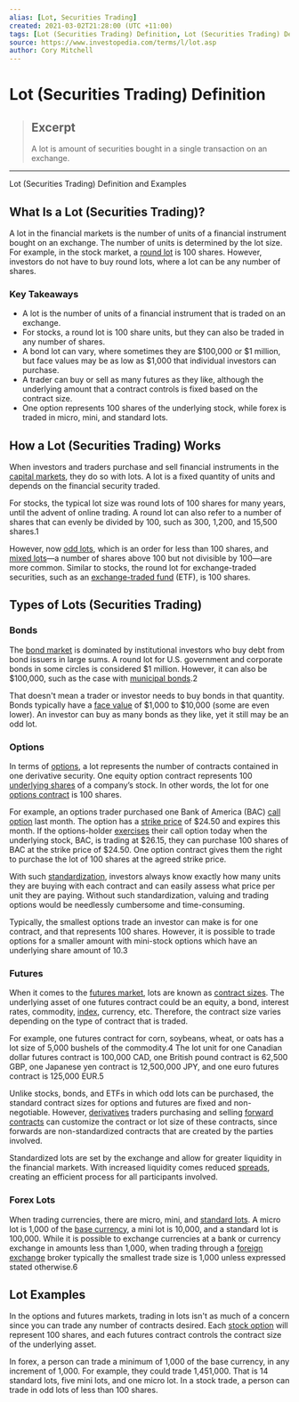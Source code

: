 ```yaml
---
alias: [Lot, Securities Trading]
created: 2021-03-02T21:28:00 (UTC +11:00)
tags: [Lot (Securities Trading) Definition, Lot (Securities Trading) Definition and Examples]
source: https://www.investopedia.com/terms/l/lot.asp
author: Cory Mitchell
---
```


# Lot (Securities Trading) Definition

> ## Excerpt
> A lot is amount of securities bought in a single transaction on an exchange.

---

Lot (Securities Trading) Definition and Examples
## What Is a Lot (Securities Trading)?

A lot in the financial markets is the number of units of a financial instrument bought on an exchange. The number of units is determined by the lot size. For example, in the stock market, a [round lot](https://www.investopedia.com/terms/r/roundlot.asp) is 100 shares. However, investors do not have to buy round lots, where a lot can be any number of shares.

### Key Takeaways

-   A lot is the number of units of a financial instrument that is traded on an exchange.
-   For stocks, a round lot is 100 share units, but they can also be traded in any number of shares.
-   A bond lot can vary, where sometimes they are $100,000 or $1 million, but face values may be as low as $1,000 that individual investors can purchase.
-   A trader can buy or sell as many futures as they like, although the underlying amount that a contract controls is fixed based on the contract size.
-   One option represents 100 shares of the underlying stock, while forex is traded in micro, mini, and standard lots.

## How a Lot (Securities Trading) Works

When investors and traders purchase and sell financial instruments in the [capital markets](https://www.investopedia.com/terms/c/capitalmarkets.asp), they do so with lots. A lot is a fixed quantity of units and depends on the financial security traded.

For stocks, the typical lot size was round lots of 100 shares for many years, until the advent of online trading. A round lot can also refer to a number of shares that can evenly be divided by 100, such as 300, 1,200, and 15,500 shares.1

However, now [odd lots](https://www.investopedia.com/terms/o/oddlot.asp), which is an order for less than 100 shares, and [mixed lots](https://www.investopedia.com/terms/m/mixedlot.asp)—a number of shares above 100 but not divisible by 100—are more common. Similar to stocks, the round lot for exchange-traded securities, such as an [exchange-traded fund](https://www.investopedia.com/terms/e/etf.asp) (ETF), is 100 shares.

## Types of Lots (Securities Trading)

### Bonds

The [bond market](https://www.investopedia.com/terms/b/bondmarket.asp) is dominated by institutional investors who buy debt from bond issuers in large sums. A round lot for U.S. government and corporate bonds in some circles is considered $1 million. However, it can also be $100,000, such as the case with [municipal bonds](https://www.investopedia.com/terms/m/municipalbond.asp).2

That doesn't mean a trader or investor needs to buy bonds in that quantity. Bonds typically have a [face value](https://www.investopedia.com/terms/f/facevalue.asp) of $1,000 to $10,000 (some are even lower). An investor can buy as many bonds as they like, yet it still may be an odd lot.

### Options

In terms of [options](https://www.investopedia.com/terms/o/option.asp), a lot represents the number of contracts contained in one derivative security. One equity option contract represents 100 [underlying shares](https://www.investopedia.com/terms/u/underlying-asset.asp) of a company’s stock. In other words, the lot for one [options contract](https://www.investopedia.com/terms/o/optionscontract.asp) is 100 shares.

For example, an options trader purchased one Bank of America (BAC) [call option](https://www.investopedia.com/terms/c/calloption.asp) last month. The option has a [strike price](https://www.investopedia.com/terms/s/strikeprice.asp) of $24.50 and expires this month. If the options-holder [exercises](https://www.investopedia.com/terms/e/exercise.asp) their call option today when the underlying stock, BAC, is trading at $26.15, they can purchase 100 shares of BAC at the strike price of $24.50. One option contract gives them the right to purchase the lot of 100 shares at the agreed strike price.

With such [standardization](https://www.investopedia.com/terms/s/standardization.asp), investors always know exactly how many units they are buying with each contract and can easily assess what price per unit they are paying. Without such standardization, valuing and trading options would be needlessly cumbersome and time-consuming.

Typically, the smallest options trade an investor can make is for one contract, and that represents 100 shares. However, it is possible to trade options for a smaller amount with mini-stock options which have an underlying share amount of 10.3

### Futures

When it comes to the [futures market](https://www.investopedia.com/terms/f/futuresmarket.asp), lots are known as [contract sizes](https://www.investopedia.com/terms/c/contractsize.asp). The underlying asset of one futures contract could be an equity, a bond, interest rates, commodity, [index](https://www.investopedia.com/terms/m/marketindex.asp), currency, etc. Therefore, the contract size varies depending on the type of contract that is traded.

For example, one futures contract for corn, soybeans, wheat, or oats has a lot size of 5,000 bushels of the commodity.4 The lot unit for one Canadian dollar futures contract is 100,000 CAD, one British pound contract is 62,500 GBP, one Japanese yen contract is 12,500,000 JPY, and one euro futures contract is 125,000 EUR.5

Unlike stocks, bonds, and ETFs in which odd lots can be purchased, the standard contract sizes for options and futures are fixed and non-negotiable. However, [derivatives](https://www.investopedia.com/terms/d/derivative.asp) traders purchasing and selling [forward contracts](https://www.investopedia.com/terms/f/forwardcontract.asp) can customize the contract or lot size of these contracts, since forwards are non-standardized contracts that are created by the parties involved.

Standardized lots are set by the exchange and allow for greater liquidity in the financial markets. With increased liquidity comes reduced [spreads](https://www.investopedia.com/terms/s/spread.asp), creating an efficient process for all participants involved.

### Forex Lots

When trading currencies, there are micro, mini, and [standard lots](https://www.investopedia.com/terms/s/standard-lot.asp). A micro lot is 1,000 of the [base currency](https://www.investopedia.com/terms/b/basecurrency.asp), a mini lot is 10,000, and a standard lot is 100,000. While it is possible to exchange currencies at a bank or currency exchange in amounts less than 1,000, when trading through a [foreign exchange](https://www.investopedia.com/articles/forex/11/why-trade-forex.asp) broker typically the smallest trade size is 1,000 unless expressed stated otherwise.6

## Lot Examples

In the options and futures markets, trading in lots isn't as much of a concern since you can trade any number of contracts desired. Each [stock option](https://www.investopedia.com/terms/s/stockoption.asp) will represent 100 shares, and each futures contract controls the contract size of the underlying asset.

In forex, a person can trade a minimum of 1,000 of the base currency, in any increment of 1,000. For example, they could trade 1,451,000. That is 14 standard lots, five mini lots, and one micro lot. In a stock trade, a person can trade in odd lots of less than 100 shares.
